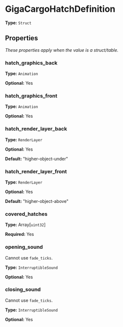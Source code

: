 # GigaCargoHatchDefinition

**Type:** `Struct`

## Properties

*These properties apply when the value is a struct/table.*

### hatch_graphics_back

**Type:** `Animation`

**Optional:** Yes

### hatch_graphics_front

**Type:** `Animation`

**Optional:** Yes

### hatch_render_layer_back

**Type:** `RenderLayer`

**Optional:** Yes

**Default:** "higher-object-under"

### hatch_render_layer_front

**Type:** `RenderLayer`

**Optional:** Yes

**Default:** "higher-object-above"

### covered_hatches

**Type:** Array[`uint32`]

**Required:** Yes

### opening_sound

Cannot use `fade_ticks`.

**Type:** `InterruptibleSound`

**Optional:** Yes

### closing_sound

Cannot use `fade_ticks`.

**Type:** `InterruptibleSound`

**Optional:** Yes

